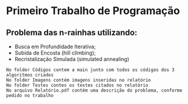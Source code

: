 # Primeiro Trabalho de Programação 

## Problema das n-rainhas utilizando:
- Busca em Profundidade Iterativa;
- Subida de Encosta (hill climbing);
- Recristalização Simulada (simulated annealing)

```
No folder Códigos contem a main junto com todos os códigos dos 3 algoritmos criados
No folder Imagens contém imagens inseridas no relatório
No folder Testes contes os testes citados no relatório
No arquivo Relatório.pdf contém uma descrição do problema, conforme pedido no trabalho
```
